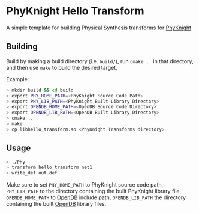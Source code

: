 # PhyKnight Hello Transform

A simple template for building Physical Synthesis transforms for [PhyKnight](https://github.com/The-OpenROAD-Project/PhyKnight)

## Building

Build by making a build directory (i.e. `build/`), run `cmake ..` in that directory, and then use `make` to build the desired target.

Example:

```bash
> mkdir build && cd build
> export PHY_HOME_PATH=<PhyKnight Source Code Path>
> export PHY_LIB_PATH=<PhyKnight Built Library Directory>
> export OPENDB_HOME_PATH=<OpenDB Source Code Directory>
> export OPENDB_LIB_PATH=<OpenDB Built Library Directory>
> cmake ..
> make
> cp libhello_transform.so <PhyKnight Transforms directory>
```

## Usage

```bash
> ./Phy
> transform hello_transform net1
> write_def out.def
```

Make sure to set `PHY_HOME_PATH` to PhyKnight source code path, `PHY_LIB_PATH` to the directory containing the built PhyKnight library file, `OPENDB_HOME_PATH` to [OpenDB](https://github.com/The-OpenROAD-Project/OpenDB) include path, `OPENDB_LIB_PATH` the directory containing the built [OpenDB](https://github.com/The-OpenROAD-Project/OpenDB) library files.
